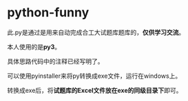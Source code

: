 # python-funny

此.py是通过是用来自动完成合工大试题库题库的，**仅供学习交流**。

本人使用的是**py3**。

具体思路代码中的注释已经写明了。

可以使用pyinstaller来将py转换成exe文件，运行在windows上。

转换成exe后，将**试题库的Excel文件放在exe的同级目录下**即可。
